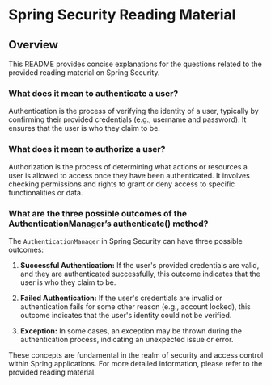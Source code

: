 # Spring Security Reading Material

## Overview

This README provides concise explanations for the questions related to the provided reading material on Spring Security.

### What does it mean to authenticate a user?

Authentication is the process of verifying the identity of a user, typically by confirming their provided credentials (e.g., username and password). It ensures that the user is who they claim to be.

### What does it mean to authorize a user?

Authorization is the process of determining what actions or resources a user is allowed to access once they have been authenticated. It involves checking permissions and rights to grant or deny access to specific functionalities or data.

### What are the three possible outcomes of the AuthenticationManager’s authenticate() method?

The `AuthenticationManager` in Spring Security can have three possible outcomes:

1. **Successful Authentication:** If the user's provided credentials are valid, and they are authenticated successfully, this outcome indicates that the user is who they claim to be.

2. **Failed Authentication:** If the user's credentials are invalid or authentication fails for some other reason (e.g., account locked), this outcome indicates that the user's identity could not be verified.

3. **Exception:** In some cases, an exception may be thrown during the authentication process, indicating an unexpected issue or error.

These concepts are fundamental in the realm of security and access control within Spring applications. For more detailed information, please refer to the provided reading material.


